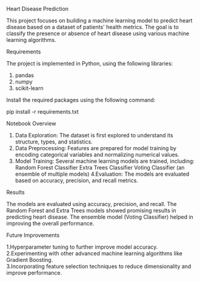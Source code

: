 Heart Disease Prediction


This project focuses on building a machine learning model to predict heart disease based on a dataset of patients' health metrics. The goal is to classify the presence or absence of heart disease using various machine learning algorithms.


Requirements

The project is implemented in Python, using the following libraries:

  1. pandas
  2. numpy
  3. scikit-learn

Install the required packages using the following command:

pip install -r requirements.txt

Notebook Overview

1. Data Exploration: The dataset is first explored to understand its structure, types, and statistics.
2. Data Preprocessing: Features are prepared for model training by encoding categorical variables and normalizing numerical values.
3. Model Training: Several machine learning models are trained, including:
      Random Forest Classifier
      Extra Trees Classifier
      Voting Classifier (an ensemble of multiple models)
4.Evaluation: The models are evaluated based on accuracy, precision, and recall metrics.


Results


The models are evaluated using accuracy, precision, and recall. The Random Forest and Extra Trees models showed promising results in predicting heart disease. The ensemble model (Voting Classifier) helped in improving the overall performance.

Future Improvements


  1.Hyperparameter tuning to further improve model accuracy.   
  2.Experimenting with other advanced machine learning algorithms like Gradient Boosting.    
  3.Incorporating feature selection techniques to reduce dimensionality and improve performance.
